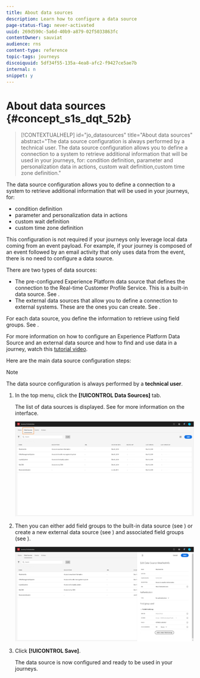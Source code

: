 ```yaml
---
title: About data sources
description: Learn how to configure a data source 
page-status-flag: never-activated
uuid: 269d590c-5a6d-40b9-a879-02f5033863fc
contentOwner: sauviat
audience: rns
content-type: reference
topic-tags: journeys
discoiquuid: 5df34f55-135a-4ea8-afc2-f9427ce5ae7b
internal: n
snippet: y
---
```


# About data sources {#concept_s1s_dqt_52b}

>[!CONTEXTUALHELP]
>id="jo_datasources"
>title="About data sources"
>abstract="The data source configuration is always performed by a technical user. The data source configuration allows you to define a connection to a system to retrieve additional information that will be used in your journeys, for: condition definition, parameter and personalization data in actions, custom wait definition,custom time zone definition."

The data source configuration allows you to define a connection to a system to retrieve additional information that will be used in your journeys, for:

* condition definition
* parameter and personalization data in actions
* custom wait definition
* custom time zone definition

This configuration is not required if your journeys only leverage local data coming from an event payload. For example, if your journey is composed of an event followed by an email activity that only uses data from the event, there is no need to configure a data source.

There are two types of data sources:

* The pre-configured Experience Platform data source that defines the connection to the Real-time Customer Profile Service. This is a built-in data source. See [](../datasource/adobe-experience-platform-data-source.md).
* The external data sources that allow you to define a connection to external systems. These are the ones you can create. See [](../datasource/external-data-sources.md).

For each data source, you define the information to retrieve using field groups. See [](../datasource/field-groups.md).

For more information on how to configure an Experience Platform Data Source and an external data source and how to find and use data in a journey, watch this [tutorial video](https://docs.adobe.com/content/help/en/platform-learn/tutorials/journey-orchestration/configure-data-sources.html).

Here are the main data source configuration steps:

>[!NOTE]
>
>The data source configuration is always performed by a **technical user**.

1. In the top menu, click the **[!UICONTROL Data Sources]** tab.

    The list of data sources is displayed. See [](../about/user-interface.md) for more information on the interface.

    ![](../assets/journey18.png)

1. Then you can either add field groups to the built-in data source (see [](../datasource/adobe-experience-platform-data-source.md)) or create a new external data source (see [](../datasource/external-data-sources.md)) and associated field groups (see [](../datasource/field-groups.md)).

    ![](../assets/journey23.png)

1. Click **[!UICONTROL Save]**.

    The data source is now configured and ready to be used in your journeys.

